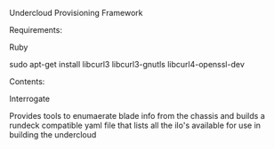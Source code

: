 Undercloud Provisioning Framework

Requirements:

Ruby

sudo apt-get install libcurl3 libcurl3-gnutls libcurl4-openssl-dev


Contents:

Interrogate

Provides tools to enumaerate blade info from the chassis and builds a rundeck compatible
yaml file that lists all the ilo's available for use in building the undercloud 




